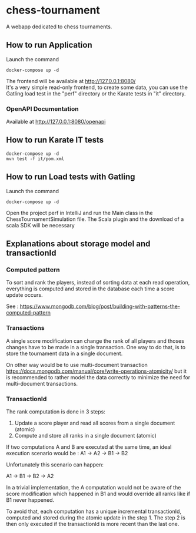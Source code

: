 # chess-tournament
A webapp dedicated to chess tournaments.

## How to run Application

Launch the command

    docker-compose up -d
    
The frontend will be available at http://127.0.0.1:8080/    
It's a very simple read-only frontend, to create some data, you can use the Gatling load test in the "perf" directory or the Karate tests in "it" directory. 


### OpenAPI Documentation

Available at http://127.0.0.1:8080/openapi

## How to run Karate IT tests

    docker-compose up -d
    mvn test -f it/pom.xml

## How to run Load tests with Gatling 

Launch the command

    docker-compose up -d
    
Open the project perf in IntelliJ and run the Main class in the ChessTournamentSimulation file. The Scala plugin and the download of a scala SDK will be necessary


## Explanations about storage model and transactionId

### Computed pattern

To sort and rank the players, instead of sorting data at each read operation, everything is computed and stored in the database each time a score update occurs.

See : https://www.mongodb.com/blog/post/building-with-patterns-the-computed-pattern

### Transactions

A single score modification can change the rank of all players and thoses changes have to be made in a single transaction. One way to do that, is to store the tournament data in a single document. 

On other way would be to use multi-document transaction
https://docs.mongodb.com/manual/core/write-operations-atomicity/ but it is recommended to rather model the data correctly to minimize the need for multi-document transactions.

### TransactionId

The rank computation is done in 3 steps:
1. Update a score player and read all scores from a single document (atomic)
2. Compute and store all ranks in a single document (atomic)

If two computations A and B are executed at the same time, an ideal execution scenario would be : A1 -> A2 -> B1 -> B2

Unfortunately this scenario can happen:

A1 -> B1 -> B2 -> A2

In a trivial implementation, the A computation would not be aware of the score modification which happened in B1 and would override all ranks like if B1 never happened.

To avoid that, each computation has a unique incremental transactionId, computed and stored during the atomic update in the step 1. The step 2 is then only executed if the transactionId is more recent than the last one.
